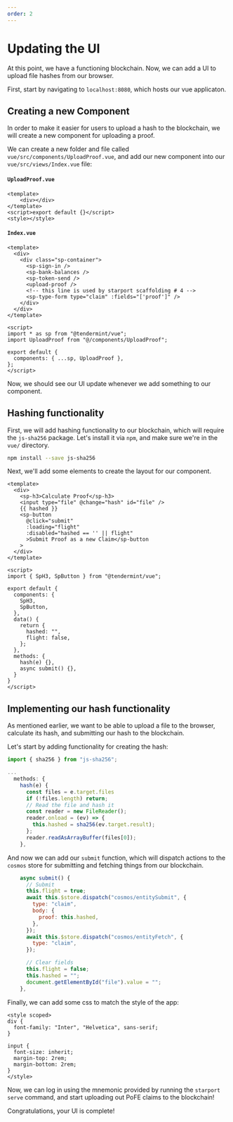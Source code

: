 ```yaml
---
order: 2
---
```


# Updating the UI

At this point, we have a functioning blockchain. Now, we can add a UI to upload file hashes from our browser.

First, start by navigating to `localhost:8080`, which hosts our vue applicaton.

## Creating a new Component

In order to make it easier for users to upload a hash to the blockchain, we will create a new component for uploading a proof.

We can create a new folder and file called `vue/src/components/UploadProof.vue`, and add our new component into our `vue/src/views/Index.vue` file:

#### `UploadProof.vue`
```vue
<template>
    <div></div>
</template>
<script>export default {}</script>
<style></style>
```

#### `Index.vue`
```vue
<template>
  <div>
    <div class="sp-container">
      <sp-sign-in />
      <sp-bank-balances />
      <sp-token-send />
      <upload-proof />
      <!-- this line is used by starport scaffolding # 4 -->
      <sp-type-form type="claim" :fields="['proof']" />
    </div>
  </div>
</template>

<script>
import * as sp from "@tendermint/vue";
import UploadProof from "@/components/UploadProof";

export default {
  components: { ...sp, UploadProof },
};
</script>
```

Now, we should see our UI update whenever we add something to our component.


## Hashing functionality

First, we will add hashing functionality to our blockchain, which will require the `js-sha256` package. Let's install it via `npm`, and make sure we're in the `vue/` directory.

```sh
npm install --save js-sha256
```

Next, we'll add some elements to create the layout for our component.

```vue
<template>
  <div>
    <sp-h3>Calculate Proof</sp-h3>
    <input type="file" @change="hash" id="file" />
    {{ hashed }}
    <sp-button
      @click="submit"
      :loading="flight"
      :disabled="hashed == '' || flight"
      >Submit Proof as a new Claim</sp-button
    >
  </div>
</template>

<script>
import { SpH3, SpButton } from "@tendermint/vue";

export default {
  components: {
    SpH3,
    SpButton,
  },
  data() {
    return {
      hashed: "",
      flight: false,
    };
  },
  methods: {
    hash(e) {},
    async submit() {},
  }
}
</script>
```

## Implementing our hash functionality

As mentioned earlier, we want to be able to upload a file to the browser, calculate its hash, and submitting our hash to the blockchain.

Let's start by adding functionality for creating the hash:

```js
import { sha256 } from "js-sha256";

...
  methods: {
    hash(e) {
      const files = e.target.files
      if (!files.length) return;
      // Read the file and hash it
      const reader = new FileReader();
      reader.onload = (ev) => {
        this.hashed = sha256(ev.target.result);
      };
      reader.readAsArrayBuffer(files[0]);
    },
```

And now we can add our `submit` function, which will dispatch actions to the `cosmos` store for submitting and fetching things from our blockchain.

```js
    async submit() {
      // Submit
      this.flight = true;
      await this.$store.dispatch("cosmos/entitySubmit", {
        type: "claim",
        body: {
          proof: this.hashed,
        },
      });
      await this.$store.dispatch("cosmos/entityFetch", {
        type: "claim",
      });

      // Clear fields
      this.flight = false;
      this.hashed = "";
      document.getElementById("file").value = "";
    },
```

Finally, we can add some css to match the style of the app:

```vue
<style scoped>
div {
  font-family: "Inter", "Helvetica", sans-serif;
}

input {
  font-size: inherit;
  margin-top: 2rem;
  margin-bottom: 2rem;
}
</style>
```

Now, we can log in using the mnemonic provided by running the `starport serve` command, and start uploading out PoFE claims to the blockchain!

Congratulations, your UI is complete!
